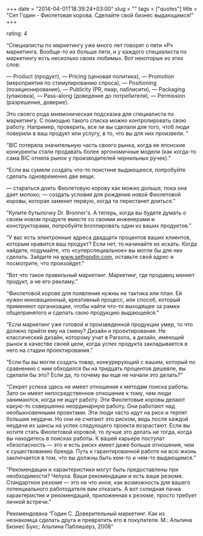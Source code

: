 +++
date = "2014-04-01T18:39:24+03:00"
slug = ""
tags = ["quotes"]
title = "Сет Годин - Фиолетовая корова. Сделайте свой бизнес выдающимся!"
+++

rating: 4

“Специалисты по маркетингу уже много лет говорят о пяти «Р» маркетинга.
Вообще-то их больше пяти, и у каждого специалиста по маркетингу есть несколько
своих любимых. Вот некоторые из этих слов:

— Product (продукт),
— Pricing (ценовая политика),
— Promotion (мероприятия по стимулированию спроса),
— Positioning (позиционирование),
— Publicity (PR, пиар, паблисити),
— Packaging (упаковка),
— Pass-along (доведение до потребителя),
— Permission (разрешение, доверие).

Это своего рода мнемоническая подсказка для специалиста по маркетингу. С помощью
такого списка можно контролировать свою работу. Например, проверить, все ли вы
сделали для того, чтоб люди поверили в ваш продукт или услугу, в то, что вы для
них произвели. ”

“BIC потеряла значительную часть своего рынка, когда ее японские конкуренты
стали продавать более эргономичные модели (как когда-то сама BIC отняла рынок у
производителей чернильных ручек).”

“Если вы сумели создать что-то поистине выдающееся, попробуйте сделать
одновременно две вещи:

— стараться доить Фиолетовую корову как можно дольше, пока она дает
молоко;
— создать условия для рождения новой Фиолетовой коровы, которая
заменит первую, когда та перестанет доиться.”

“Купите бутылочку Dr. Bronner's. А теперь, когда вы будете думать о своем новом
продукте вместе со своими инженерами и конструкторами, попробуйте bronnировать
один из ваших продуктов.”

“У вас есть электронные адреса двадцати процентов ваших клиентов, которым
нравится ваш продукт? Если нет, то начинайте их искать.  Когда найдете,
подумайте, что «суперспециальное» вы могли бы для них сделать. Зайдите на
www.sethgodin.com, оставьте свой адрес и посмотрите, что произойдет.”

“Вот что такое правильный маркетинг. Маркетинг, где продавец меняет продукт, а
не его рекламу.”

“Фиолетовой корове для появления нужны не тактика или план. Ей нужен
инновационный, креативный процесс, или способ, который применяют организации,
чтобы найти что-то выходящее за рамки общепринятого и сделать свою продукцию
выдающейся.”

“Если маркетинг уже готовой и произведенной продукции умер, то что должно прийти
ему на смену? Дизайн и проектирование. Не классический дизайн, которому учат в
Parsons, а дизайн, имеющий рынок в качестве своей цели, когда успех продукта
закладывается в него на стадии проектирования.”

“Если бы вы могли создать товар, конкурирующий с вашим, который по сравнению с
ним обходился бы на тридцать процентов дешевле, вы сделали бы это? Если да, то
почему вы еще не начали это делать?”

“Секрет успеха здесь не имеет отношения к методам поиска работы.  Зато он имеет
непосредственное отношение к тому, чем люди занимаются, когда не ищут работу.
Эти Фиолетовые коровы делают какую-то совершенно неординарную работу. Они
работают над необыкновенными проектами. Эти люди часто идут на риск и терпят
большие неудачи. Но они не считают это риском, ведь после каждой неудачи их
шансы на успех следующего проекта возрастают.  Если вы хотите стать Фиолетовой
коровой, то лучше это делать не тогда, когда вы находитесь в поисках работы. К
вашей карьере постулат «безопасность — это и есть риск» имеет даже больше
отношения, чем к существованию бренда. Путь к гарантированной работе на всю
жизнь заключается в том, что вы должны быть кем-то и чем-то выдающимся.”

“Рекомендации и характеристики могут быть предоставлены при необходимости?
Чепуха. Ваши рекомендации и есть ваше резюме.  Стандартное резюме — это не что
иное, как возможность для вашего потенциального работодателя вам отказать. А вот
солидная пачка характеристик и рекомендаций, приложенная к резюме, просто
требует личной встречи.”

Рекомендована “Годин С. Доверительный маркетинг. Как из незнакомца сделать друга
и превратить его в покупателя. М.: Альпина Бизнес Букс; Альпина Паблишерз, 2008”
